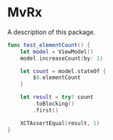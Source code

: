 # MvRx

A description of this package.

```swift
func test_elementCount() {
	let model = ViewModel()
	model.increaseCount(by: 1)

	let count = model.stateOf {
		$0.elementCount
	}

	let result = try? count
		.toBlocking()
		.first()

	XCTAssertEqual(result, 1)
}
```
